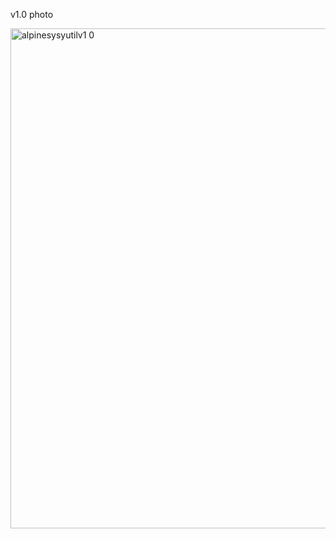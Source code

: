 v1.0 photo

<img width="1280" height="800" alt="alpinesysyutilv1 0" src="https://github.com/user-attachments/assets/7f823233-e2c6-4a8f-810d-98720f154b65" />
